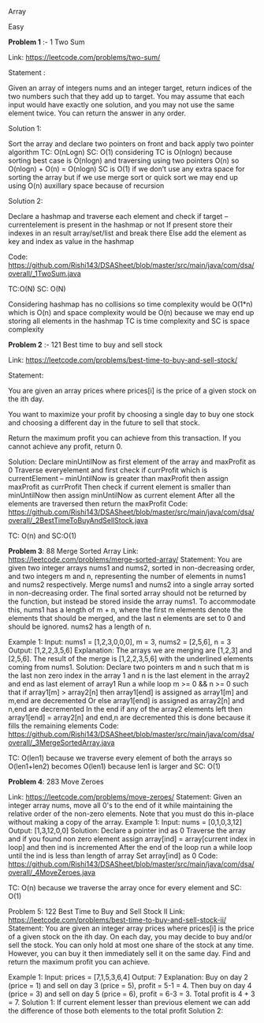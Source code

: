 Array 

Easy 

**Problem 1** :- 1 Two Sum 

Link: https://leetcode.com/problems/two-sum/ 

Statement : 

Given an array of integers nums and an integer target, return indices of the two numbers such that they add up to target.
You may assume that each input would have exactly one solution, and you may not use the same element twice.
You can return the answer in any order.

Solution 1: 

Sort the array and declare two pointers on front and back apply two pointer algorithm TC: O(nLogn) SC: O(1) considering 
TC is O(nlogn) because sorting best case is O(nlogn) and traversing using two pointers O(n) so O(nlogn) + O(n) = O(nlogn) SC is O(1) if we don’t use any extra space for sorting the array but if we use merge sort or quick sort we may end up using O(n) auxillary space because of recursion

Solution 2:

Declare a hashmap and traverse each element and check if target – currentelement is present in the hashmap or not
If present store their indexes in an result array/set/list and break there
Else add the element as key and index as value in the hashmap 

Code: https://github.com/Rishi143/DSASheet/blob/master/src/main/java/com/dsa/overall/_1TwoSum.java

TC:O(N) SC: O(N) 

Considering hashmap has no collisions so time complexity would be O(1*n) which is O(n) and space complexity would be O(n) because we may end up storing all elements in the hashmap
TC is time complexity and SC is space complexity


**Problem 2** :- 121 Best time to buy and sell stock

Link: https://leetcode.com/problems/best-time-to-buy-and-sell-stock/

Statement: 

You are given an array prices where prices[i] is the price of a given stock on the ith day.

You want to maximize your profit by choosing a single day to buy one stock and choosing a different day in the future to sell that stock.

Return the maximum profit you can achieve from this transaction. If you cannot achieve any profit, return 0.

Solution:
Declare minUntilNow as first element of the array and maxProfit as 0
Traverse everyelement and first check if currProfit which is currentElement – minUntilNow is greater than maxProfit then assign maxProfit as currProfit
Then check if current element is smaller than minUntilNow then assign minUntilNow as current element
After all the elements are traversed then return the maxProfit 
Code: https://github.com/Rishi143/DSASheet/blob/master/src/main/java/com/dsa/overall/_2BestTimeToBuyAndSellStock.java

TC: O(n) and SC:O(1)

**Problem 3**: 88 Merge Sorted Array
Link: https://leetcode.com/problems/merge-sorted-array/
Statement:
You are given two integer arrays nums1 and nums2, sorted in non-decreasing order, and two integers m and n, representing the number of elements in nums1 and nums2 respectively.
Merge nums1 and nums2 into a single array sorted in non-decreasing order.
The final sorted array should not be returned by the function, but instead be stored inside the array nums1. To accommodate this, nums1 has a length of m + n, where the first m elements denote the elements that should be merged, and the last n elements are set to 0 and should be ignored. nums2 has a length of n.
 
Example 1:
Input: nums1 = [1,2,3,0,0,0], m = 3, nums2 = [2,5,6], n = 3
Output: [1,2,2,3,5,6]
Explanation: The arrays we are merging are [1,2,3] and [2,5,6].
The result of the merge is [1,2,2,3,5,6] with the underlined elements coming from nums1.
Solution:
Declare two pointers m and n such that m is the last non zero index in the array 1 and n is the last element in the array2 and end as last element of array1
Run a while loop m >= 0 && n >= 0 such that if array1[m] > array2[n] then array1[end] is assigned as array1[m] and m,end are decremented 
Or else array1[end] is assigned as array2[n] and n,end are decremented
In the end if any of the array2 elements left then array1[end] = array2[n] and end,n are decremented this is done because it fills the remaining elements
Code: https://github.com/Rishi143/DSASheet/blob/master/src/main/java/com/dsa/overall/_3MergeSortedArray.java

TC: O(len1) because we traverse every element of both the arrays so O(len1+len2) becomes O(len1) because len1 is larger and SC: O(1)


**Problem 4**: 283 Move Zeroes

Link: https://leetcode.com/problems/move-zeroes/
Statement:
Given an integer array nums, move all 0's to the end of it while maintaining the relative order of the non-zero elements.
Note that you must do this in-place without making a copy of the array.
Example 1:
Input: nums = [0,1,0,3,12]
Output: [1,3,12,0,0]
Solution:
Declare a pointer ind as 0
Traverse the array and if you found non zero element assign array[ind] = array[current index in loop] and then ind is incremented
After the end of the loop run a while loop until the ind is less than length of array
Set array[ind] as 0
Code: https://github.com/Rishi143/DSASheet/blob/master/src/main/java/com/dsa/overall/_4MoveZeroes.java

TC: O(n) because we traverse the array once for every element and SC: O(1)










Problem 5: 122 Best Time to Buy and Sell Stock II
Link: https://leetcode.com/problems/best-time-to-buy-and-sell-stock-ii/
Statement: 
You are given an integer array prices where prices[i] is the price of a given stock on the ith day.
On each day, you may decide to buy and/or sell the stock. You can only hold at most one share of the stock at any time. However, you can buy it then immediately sell it on the same day.
Find and return the maximum profit you can achieve.
 
Example 1:
Input: prices = [7,1,5,3,6,4]
Output: 7
Explanation: Buy on day 2 (price = 1) and sell on day 3 (price = 5), profit = 5-1 = 4.
Then buy on day 4 (price = 3) and sell on day 5 (price = 6), profit = 6-3 = 3.
Total profit is 4 + 3 = 7.
Solution 1:
If current element lesser than previous element we can add the difference of those both elements to the total profit
Solution 2:

